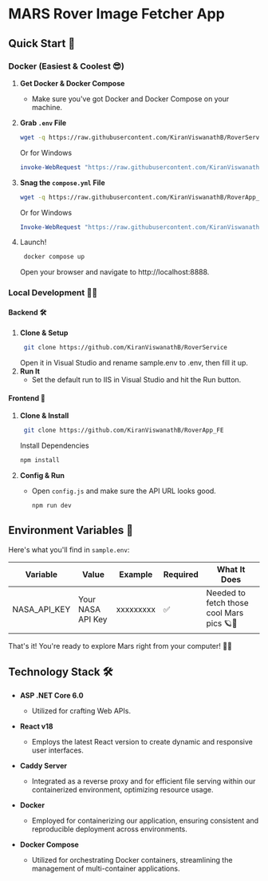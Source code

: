 # MARS Rover Image Fetcher App

## Quick Start 🚀

### Docker (Easiest & Coolest 😎)

1. **Get Docker & Docker Compose**
    - Make sure you've got Docker and Docker Compose on your machine.

2. **Grab `.env` File**

    ```bash
    wget -q https://raw.githubusercontent.com/KiranViswanathB/RoverService/main/sample.env -O .env
    ```

    Or for Windows

    ```powershell
    invoke-WebRequest "https://raw.githubusercontent.com/KiranViswanathB/RoverService/main/sample.env" -OutFile .env
    ```
3. **Snag the `compose.yml` File**

    ```bash
    wget -q https://raw.githubusercontent.com/KiranViswanathB/RoverApp_FE/main/compose.yaml
    ```

   Or for Windows

    ```powershell
    Invoke-WebRequest "https://raw.githubusercontent.com/KiranViswanathB/RoverApp_FE/main/compose.yaml" -OutFile compose.yaml
   ```
4. Launch!
   ```bash
    docker compose up
   ```
   Open your browser and navigate to http://localhost:8888.

### Local Development 👨‍💻

#### Backend 🛠️
1. **Clone & Setup**
   ```bash
    git clone https://github.com/KiranViswanathB/RoverService
   ```
   Open it in Visual Studio and rename sample.env to .env, then fill it up.
2. **Run It**
   - Set the default run to IIS in Visual Studio and hit the Run button.

#### Frontend 🎨

1. **Clone & Install**
   ```bash
    git clone https://github.com/KiranViswanathB/RoverApp_FE
   ```
   Install Dependencies
   ```bash
   npm install
   ```

2. **Config & Run**
   - Open  `config.js` and make sure the API URL looks good.
       ```bash
       npm run dev
       ```



## Environment Variables 📝

Here's what you'll find in `sample.env`:

| Variable     | Value             | Example   | Required | What It Does                              |
|--------------|-------------------|-----------|----------|-------------------------------------------|
| NASA_API_KEY | Your NASA API Key | xxxxxxxxx | ✅        | Needed to fetch those cool Mars pics 🪐📸 |

That's it! You're ready to explore Mars right from your computer! 🌌🔭

## Technology Stack 🛠️
- **ASP .NET Core 6.0**
   - Utilized for crafting Web APIs.

- **React v18**
   - Employs the latest React version to create dynamic and responsive user interfaces.

- **Caddy Server**
   - Integrated as a reverse proxy and for efficient file serving within our containerized environment, optimizing resource usage.

- **Docker**
   - Employed for containerizing our application, ensuring consistent and reproducible deployment across environments.

- **Docker Compose**
   - Utilized for orchestrating Docker containers, streamlining the management of multi-container applications.
